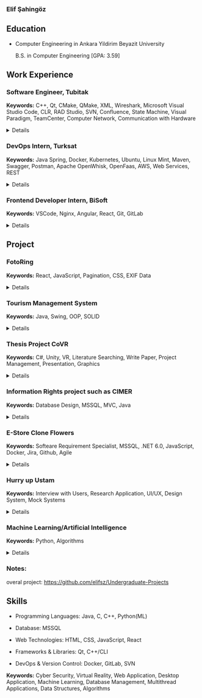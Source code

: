 ### Elif Şahingöz

## Education

- Computer Engineering in Ankara Yildirim Beyazit University

  B.S. in Computer Engineering [GPA: 3.59]

## Work Experience

### Software Engineer, Tubitak

**Keywords:** C++, Qt, CMake, QMake, XML, Wireshark, Microsoft Visual Studio Code, CLR, RAD Studio, SVN, Confluence, State Machine, Visual Paradigm, TeamCenter, Computer Network, Communication with Hardware

<details>
  <summary>Details</summary>
  <br>
  <ul>Developed desktop application using C++, adhering to SOLID principles and system architecture was optimized with various design patterns.</ul>
  <ul>Utilized communication protocols such as UART, UDP and MIL-STD- 1553.</ul>
  <ul>Prepared and maintained software documentation, keeping track of technical documents.</ul>
  <ul>Coordinated with other engineers to evaluate and improve software for hardware testing.</ul>
  <ul>Integrated third-party tools and components into applications.</ul>
</details>
  
### DevOps Intern, Turksat

**Keywords:** Java Spring, Docker, Kubernetes, Ubuntu, Linux Mint, Maven, Swagger, Postman, Apache OpenWhisk, OpenFaas, AWS, Web Services, REST

<details>
  <summary>Details</summary>
  <br>
  <ul>Conducted research on Docker, Kubernetes, Postman and FaaS technologies.</ul>
  <ul>Gained experience in serverless architecture with Function as a Service (FaaS) such as Apache OpenWhisk and OpenFaas.</ul>
  <ul>Worked on Linux systems for researches.</ul>  
</details>


### Frontend Developer Intern, BiSoft

**Keywords:** VSCode, Nginx, Angular, React, Git, GitLab

<details>
  <summary>Details</summary>
  <br>
  <ul>Enhanced web applications using React and Angular frameworks.</ul>
  <ul>Used Git for version control and collaborative project development.</ul>           
</details>

## Project

### FotoRing

**Keywords:** React, JavaScript, Pagination, CSS, EXIF Data

<details>
    <summary>Details</summary>
    <br>
      <img src="https://github.com/elifsz/elifsz.github.io/blob/e8e983d8c4ea19704476fc21e092ff07dc94d7ba/assets/FotoRing.gif"/>
</details>

### Tourism Management System

**Keywords:** Java, Swing, OOP, SOLID

<details>
    <summary>Details</summary>
    <br>
    <ul>Implemented project using Java to demonstrate proficiency in OOP concepts.</ul>
    <ul>Designed and developed graphical interface with Swing.</ul>
    <img src="https://github.com/elifsz/elifsz.github.io/blob/master/assets/tourism-ms.png" alt="Project"/>

     * Project design:
  ![Image](assets/tourism-ms-class-diagram.png)  
       
</details>


### Thesis Project CoVR

**Keywords:** C#, Unity, VR, Literature Searching, Write Paper, Project Management, Presentation, Graphics

<details>
    <summary>Details</summary>
    <br>
    <ul>Collaborated with HAVELSAN in SUIT program. Using C# and Unity game engine, explored the intersection of psychology and computer science.</ul>
    <ul>Investigated the impact of virtual reality technology on users' emotions and response.</ul>
  
    * Project image:
 ![Image](assets/covr1.jpg)
![Image](assets/covr2.png)
       
</details>

### Information Rights project such as CIMER

**Keywords:** Database Design, MSSQL, MVC, Java

<details>
    <summary>Details</summary>
    <br>
    <ul>Designed and implemented a well-structured database using MSSQL.</ul>
    <ul>Written with MVC architecture using Java.</ul>
    * Database design:
![Image](assets/database-diagram.png)
</details>

### E-Store Clone Flowers

**Keywords:** Softeare Requirement Specialist, MSSQL, .NET 6.0, JavaScript, Docker, Jira, Github, Agile

<details>
    <summary>Details</summary>
    <br>
    <ul>Developed MSSQL, .NET 6.0, JavaScript and Docker.</ul>
    <ul>Utilize jira and github for project process.</ul>
  
    * Project image:
![Image](assets/e-flower.png)
![Image](assets/e-flower-admin.png)
</details>

### Hurry up Ustam

**Keywords:** Interview with Users, Research Application, UI/UX, Design System, Mock Systems

<details>
    <summary>Details</summary>
    <br>
    <ul>Researched and analyzed existing similar projects to identify usability strengths and challenges.</ul>
    <ul>Focused on Human-Computer Interaction principles.</ul>
  
    * Project image:
![Image](assets/hci-ss.png)
       
</details>

### Machine Learning/Artificial Intelligence

**Keywords:** Python, Algorithms

<details>
    <summary>Details</summary>
    <br>
    * Project image:
![Image](assets/ml.png)
       
</details>

### Notes:
overal project: https://github.com/elifsz/Undergraduate-Projects

## Skills

- Programming Languages: Java, C, C++, Python(ML)
  
- Database: MSSQL
  
- Web Technologies: HTML, CSS, JavaScript, React
  
- Frameworks & Libraries: Qt, C++/CLI
  
- DevOps & Version Control: Docker, GitLab, SVN
  

**Keywords:** Cyber Security, Virtual Reality, Web Application, Desktop Application, Machine Learning, Database Management, Multithread Applications, Data Structures, Algorithms
